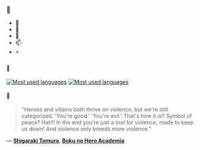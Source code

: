 ### 👋

- 🔭
- 🌱
- 💬
- 📫
- ⚡

#### 🧏

[![Most used languages](https://github-readme-stats-aynah.vercel.app/api/top-langs/?username=aynh&theme=solarized-dark&langs_count=6&layout=compact&hide_title=true)](https://github.com/anuraghazra/github-readme-stats#gh-dark-mode-only)
[![Most used languages](https://github-readme-stats-aynah.vercel.app/api/top-langs/?username=aynh&theme=solarized-light&langs_count=6&layout=compact&hide_title=true)](https://github.com/anuraghazra/github-readme-stats#gh-light-mode-only)

#### 💬

> "Heroes and villains both thrive on violence, but we're still categorized. 'You're good.' 'You're evil.' That's how it is!! Symbol of peace? Hah!! In the end you're just a tool for violence, made to keep us down! And violence only breeds more violence."

&mdash; [**Shigaraki Tomura**](https://myanimelist.net/character.php?q=Shigaraki%20Tomura&cat=character), [**Boku no Hero Academia**](https://myanimelist.net/search/all?q=Boku%20no%20Hero%20Academia&cat=all)
